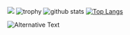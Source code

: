 ![](https://raw.githubusercontent.com/soft-bear/soft-bear/master/profile-summary-card-output/dracula/0-profile-details.svg)
![trophy](https://github-profile-trophy.vercel.app/?username=soft-bear&theme=darkhub)
![github stats](https://github-readme-stats.vercel.app/api?username=soft-bear&show_icons=true&theme=bear&count_private=true)
[![Top Langs](https://github-readme-stats.vercel.app/api/top-langs/?username=soft-bear&layout=compact&langs_count=8&hide=html,css)](https://github.com/anuraghazra/github-readme-stats)
<!--![](https://raw.githubusercontent.com/soft-bear/soft-bear/master/profile-summary-card-output/dracula/2-most-commit-language.svg)
![](https://raw.githubusercontent.com/soft-bear/soft-bear/master/profile-summary-card-output/dracula/1-repos-per-language.svg)-->

<img src="https://github.com/soft-bear/soft-bear/blob/main/images/stat.svg" alt="Alternative Text"/>

